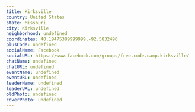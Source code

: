 ```yaml
---
title: Kirksville
country: United States
state: Missouri
city: Kirksville
neighborhood: undefined
coordinates: 40.19475389999999,-92.5832496
plusCode: undefined
socialName: Facebook
socialURL: https://www.facebook.com/groups/free.code.camp.kirksville/
chatName: undefined
chatURL: undefined
eventName: undefined
eventURL: undefined
leaderName: undefined
leaderURL: undefined
oldPhoto: undefined
coverPhoto: undefined
---
```

